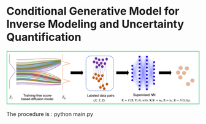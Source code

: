 # Conditional Generative Model for Inverse Modeling and Uncertainty Quantification


![Conditional Generative Model](ConditionalGenenativeModel.png)

The procedure is : python main.py
